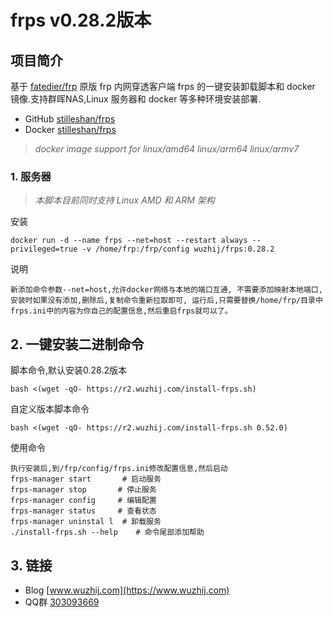 # frps v0.28.2版本
## 项目简介
基于 [fatedier/frp](https://github.com/fatedier/frp) 原版 frp 内网穿透客户端 frps 的一键安装卸载脚本和 docker 镜像.支持群晖NAS,Linux 服务器和 docker 等多种环境安装部署.

- GitHub [stilleshan/frps](https://github.com/sunyis/frps)
- Docker [stilleshan/frps](https://hub.docker.com/r/wuzhij/frps)
> *docker image support for linux/amd64 linux/arm64 linux/armv7*

### 1. 服务器
> *本脚本目前同时支持 Linux AMD 和 ARM 架构*

安装
```shell
docker run -d --name frps --net=host --restart always --privileged=true -v /home/frp:/frp/config wuzhij/frps:0.28.2
```
说明
```shell
新添加命令参数--net=host,允许docker网络与本地的端口互通, 不需要添加映射本地端口,安装时如果没有添加,删除后,复制命令重新拉取即可, 运行后,只需要替换/home/frp/目录中frps.ini中的内容为你自己的配置信息,然后重启frps就可以了。
```
## 2. 一键安装二进制命令
脚本命令,默认安装0.28.2版本
```shell
bash <(wget -qO- https://r2.wuzhij.com/install-frps.sh)
```
自定义版本脚本命令
```shell
bash <(wget -qO- https://r2.wuzhij.com/install-frps.sh 0.52.0)
```

使用命令
```shell
执行安装后,到/frp/config/frps.ini修改配置信息,然后启动
frps-manager start       # 启动服务
frps-manager stop       # 停止服务
frps-manager config     # 编辑配置
frps-manager status     # 查看状态
frps-manager uninstal l  # 卸载服务
./install-frps.sh --help    # 命令尾部添加帮助
```
## 3. 链接
- Blog [www.wuzhij.com](https://www.wuzhij.com)
- QQ群 [303093669](http://qm.qq.com/cgi-bin/qm/qr?_wv=1027&k=T6Iz8NdglTvjSTLlJUcKuxPZp1KhPr7V&authKey=%2FCYhnfb%2FforX4C18MquIXko%2BgqJn1gN7MQu3FisePSXB5KIexAlSBxmEITWB8skz&noverify=0&group_code=303093669)
